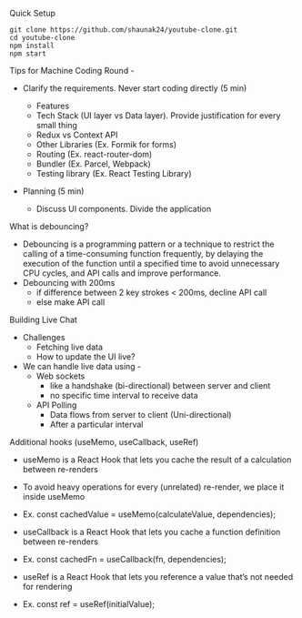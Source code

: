 Quick Setup

```
git clone https://github.com/shaunak24/youtube-clone.git
cd youtube-clone
npm install
npm start
```

Tips for Machine Coding Round -

- Clarify the requirements. Never start coding directly (5 min)

  - Features
  - Tech Stack (UI layer vs Data layer). Provide justification for every small thing
  - Redux vs Context API
  - Other Libraries (Ex. Formik for forms)
  - Routing (Ex. react-router-dom)
  - Bundler (Ex. Parcel, Webpack)
  - Testing library (Ex. React Testing Library)

- Planning (5 min)
  - Discuss UI components. Divide the application

What is debouncing?

- Debouncing is a programming pattern or a technique to restrict the calling of a time-consuming function frequently, by delaying the execution of the function until a specified time to avoid unnecessary CPU cycles, and API calls and improve performance.
- Debouncing with 200ms
  - if difference between 2 key strokes < 200ms, decline API call
  - else make API call

Building Live Chat

- Challenges
  - Fetching live data
  - How to update the UI live?
- We can handle live data using -
  - Web sockets
    - like a handshake (bi-directional) between server and client
    - no specific time interval to receive data
  - API Polling
    - Data flows from server to client (Uni-directional)
    - After a particular interval

Additional hooks (useMemo, useCallback, useRef)

- useMemo is a React Hook that lets you cache the result of a calculation between re-renders
- To avoid heavy operations for every (unrelated) re-render, we place it inside useMemo
- Ex. const cachedValue = useMemo(calculateValue, dependencies);

- useCallback is a React Hook that lets you cache a function definition between re-renders
- Ex. const cachedFn = useCallback(fn, dependencies);

- useRef is a React Hook that lets you reference a value that’s not needed for rendering
- Ex. const ref = useRef(initialValue);
